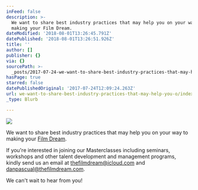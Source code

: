 ```yaml
---
inFeed: false
description: >-
  We want to share best industry practices that may help you on your way to
  making your Film Dream.
dateModified: '2018-08-01T13:26:45.791Z'
datePublished: '2018-08-01T13:26:51.926Z'
title: ''
author: []
publisher: {}
via: {}
sourcePath: >-
  _posts/2017-07-24-we-want-to-share-best-industry-practices-that-may-help-you-o.md
hasPage: true
starred: false
datePublishedOriginal: '2017-07-24T12:09:24.263Z'
url: we-want-to-share-best-industry-practices-that-may-help-you-o/index.html
_type: Blurb

---
```

![](https://the-grid-user-content.s3-us-west-2.amazonaws.com/c72784a6-363c-4145-ae5c-c1bed1f6f0d5.jpg)

We want to share best industry practices that may help you on your way to making your [Film Dream][0].

If you're interested in joining our Masterclasses including seminars, workshops and other talent development and management programs, kindly send us an email at [thefilmdream@icloud.com][1] and [danpascual@thefilmdream.com][2].

We can't wait to hear from you!

[0]: http://thefilmdream.com/
[1]: http://thefilmdream@icloud.com/
[2]: http://danpascual@thefilmdream.com/